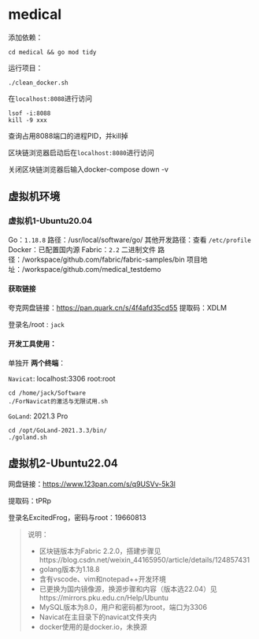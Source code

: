 # medical

添加依赖：
```
cd medical && go mod tidy
```
运行项目：
```
./clean_docker.sh
```
在`localhost:8088`进行访问

```
lsof -i:8088 
kill -9 xxx
```
查询占用8088端口的进程PID，并kill掉

区块链浏览器启动后在`localhost:8080`进行访问

关闭区块链浏览器后输入docker-compose down -v

## 虚拟机环境

### 虚拟机1-Ubuntu20.04
Go：`1.18.8` 路径：/usr/local/software/go/ 其他开发路径：查看  `/etc/profile`
Docker：已配置国内源
Fabric：`2.2` 二进制文件 路径：/workspace/github.com/fabric/fabric-samples/bin
项目地址：/workspace/github.com/medical_testdemo

#### 获取链接

夸克网盘链接：https://pan.quark.cn/s/4f4afd35cd55
提取码：XDLM

登录名/root :  `jack`

#### 开发工具使用：

单独开 **两个终端**：

`Navicat`:  localhost:3306 root:root

```shell
cd /home/jack/Software
./ForNavicat的激活与无限试用.sh
```

`GoLand`: 2021.3 Pro
```shell
cd /opt/GoLand-2021.3.3/bin/
./goland.sh
```

## 虚拟机2-Ubuntu22.04

网盘链接：https://www.123pan.com/s/q9USVv-5k3l

提取码：tPRp

登录名ExcitedFrog，密码与root：19660813

> 说明：
>
> - 区块链版本为Fabric 2.2.0，搭建步骤见https://blog.csdn.net/weixin_44165950/article/details/124857431
> - golang版本为1.18.8
> - 含有vscode、vim和notepad++开发环境
> - 已更换为国内镜像源，换源步骤和内容（版本选22.04）见https://mirrors.pku.edu.cn/Help/Ubuntu
> - MySQL版本为8.0，用户和密码都为root，端口为3306
> - Navicat在主目录下的navicat文件夹内
> - docker使用的是docker.io，未换源